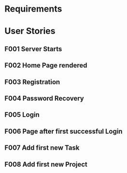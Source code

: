# Requirements

# User Stories

## F001 Server Starts

## F002 Home Page rendered

## F003 Registration

## F004 Password Recovery

## F005 Login

## F006 Page after first successful Login

## F007 Add first new Task

## F008 Add first new Project



